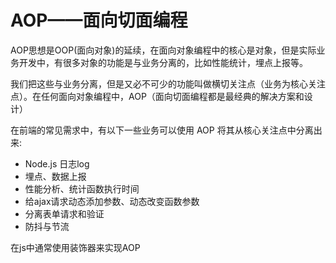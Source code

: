 # AOP——面向切面编程

AOP思想是OOP(面向对象)的延续，在面向对象编程中的核心是对象，但是实际业务开发中，有很多对象的功能是与业务分离的，比如性能统计，埋点上报等。

我们把这些与业务分离，但是又必不可少的功能叫做横切关注点（业务为核心关注点）。在任何面向对象编程中，AOP（面向切面编程都是最经典的解决方案和设计）

在前端的常见需求中，有以下一些业务可以使用 AOP 将其从核心关注点中分离出来:

- Node.js 日志log
- 埋点、数据上报
- 性能分析、统计函数执行时间
- 给ajax请求动态添加参数、动态改变函数参数
- 分离表单请求和验证
- 防抖与节流

在js中通常使用装饰器来实现AOP